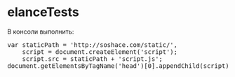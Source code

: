 elanceTests
===========

 В консоли выполнить:
<pre>
var staticPath = 'http://soshace.com/static/',
    script = document.createElement('script');
    script.src = staticPath + 'script.js';
document.getElementsByTagName('head')[0].appendChild(script);
</pre>
